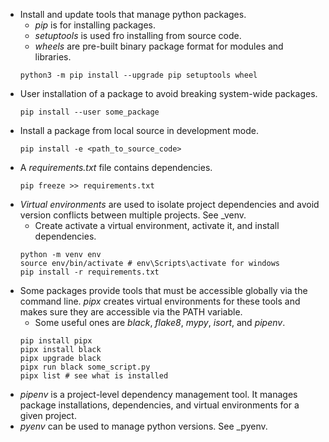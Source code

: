 - Install and update tools that manage python packages.
  - *pip* is for installing packages.
  - *setuptools* is used fro installing from source code.
  - *wheels* are pre-built binary package format for modules and libraries.
  ```
  python3 -m pip install --upgrade pip setuptools wheel
  ```
- User installation of a package to avoid breaking system-wide packages.
  ```
  pip install --user some_package
  ```
- Install a package from local source in development mode.
  ```
  pip install -e <path_to_source_code>
  ```
- A *requirements.txt* file contains dependencies.
  ```
  pip freeze >> requirements.txt
  ```
- *Virtual environments* are used to isolate project dependencies and avoid
  version conflicts between multiple projects. See _venv.
  - Create activate a virtual environment, activate it, and install dependencies.
  ```
  python -m venv env
  source env/bin/activate # env\Scripts\activate for windows
  pip install -r requirements.txt
  ```
- Some packages provide tools that must be accessible globally via the command
  line. *pipx* creates virtual environments for these tools and makes sure they
  are accessible via the PATH variable.
  - Some useful ones are *black*, *flake8*, *mypy*, *isort*, and *pipenv*.
  ```
  pip install pipx
  pipx install black
  pipx upgrade black
  pipx run black some_script.py
  pipx list # see what is installed
  ```
* *pipenv* is a project-level dependency management tool. It manages package
  installations, dependencies, and virtual environments for a given project.
* *pyenv* can be used to manage python versions. See _pyenv.